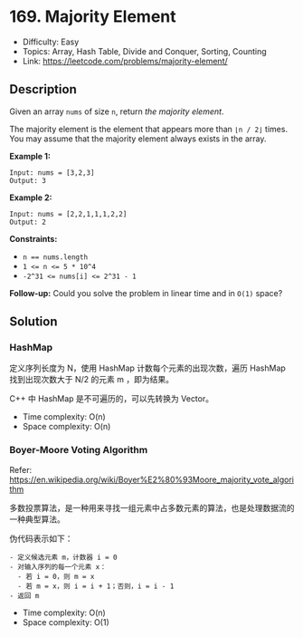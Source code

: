 # 169. Majority Element

- Difficulty: Easy
- Topics: Array, Hash Table, Divide and Conquer, Sorting, Counting
- Link: https://leetcode.com/problems/majority-element/

## Description

Given an array `nums` of size `n`, return _the majority element_.

The majority element is the element that appears more than `⌊n / 2⌋` times. You may assume that the majority element always exists in the array.

**Example 1:**

```
Input: nums = [3,2,3]
Output: 3
```

**Example 2:**

```
Input: nums = [2,2,1,1,1,2,2]
Output: 2
```

**Constraints:**

- `n == nums.length`
- `1 <= n <= 5 * 10^4`
- `-2^31 <= nums[i] <= 2^31 - 1`

**Follow-up:** Could you solve the problem in linear time and in `O(1)` space?

## Solution

### HashMap

定义序列长度为 N，使用 HashMap 计数每个元素的出现次数，遍历 HashMap 找到出现次数大于 N/2 的元素 m ，即为结果。

C++ 中 HashMap 是不可遍历的，可以先转换为 Vector。

- Time complexity: O(n)
- Space complexity: O(n)

### Boyer-Moore Voting Algorithm

Refer: https://en.wikipedia.org/wiki/Boyer%E2%80%93Moore_majority_vote_algorithm

多数投票算法，是一种用来寻找一组元素中占多数元素的算法，也是处理数据流的一种典型算法。

伪代码表示如下：

```shell
- 定义候选元素 m，计数器 i = 0
- 对输入序列的每一个元素 x：
  - 若 i = 0，则 m = x
  - 若 m = x，则 i = i + 1；否则，i = i - 1
- 返回 m
```

- Time complexity: O(n)
- Space complexity: O(1)
